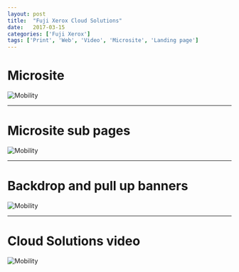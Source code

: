 ```yaml
---
layout: post
title:  "Fuji Xerox Cloud Solutions"
date:   2017-03-15
categories: ['Fuji Xerox']
tags: ['Print', 'Web', 'Video', 'Microsite', 'Landing page']
---
```


# Microsite
![Mobility](https://raw.githubusercontent.com/gbjack/gbjack.github.io/master/assets/images/cloud1.png)


---


# Microsite sub pages
![Mobility](https://raw.githubusercontent.com/gbjack/gbjack.github.io/master/assets/images/cloud2.png)


---


# Backdrop and pull up banners
![Mobility](https://raw.githubusercontent.com/gbjack/gbjack.github.io/master/assets/images/cloud3.png)


---


# Cloud Solutions video
![Mobility](https://raw.githubusercontent.com/gbjack/gbjack.github.io/master/assets/images/cloud4.png)
